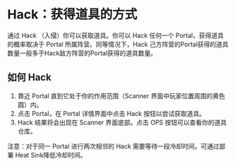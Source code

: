# Hack：获得道具的方式

通过 Hack （入侵）你可以获取道具。你可以 Hack 任何一个 Portal，获得道具的概率取决于 Portal 所属阵营。同等情况下，Hack 己方阵营的Portal获得的道具数量一般多于Hack敌方阵营的Portal获得的道具数量。

## 如何 Hack

1. 靠近 Portal 直到它处于你的作用范围（Scanner 界面中玩家位置周围的黄色圆）内。
2. 点击 Portal，在 Portal 详情界面中点击 Hack 按钮以尝试获取道具。
3. Hack 结果将会出现在 Scanner 界面底部。点击 OPS 按钮可以查看你的道具仓库。

注意：对于同一 Portal 进行两次相邻的 Hack 需要等待一段冷却时间。可通过部署 Heat Sink降低冷却时间。
